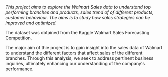 *This project aims to explore the Walmart Sales data to understand top performing branches and products, sales trend of of different products, customer behaviour. The aims is to study how sales strategies can be improved and optimized.*

The dataset was obtained from the Kaggle Walmart Sales Forecasting Competition.

The major aim of thie project is to gain insight into the sales data of Walmart to understand the different factors that affect sales of the different branches. Through this analysis, we seek to address pertinent business inquiries, ultimately enhancing our understanding of the company's performance.

